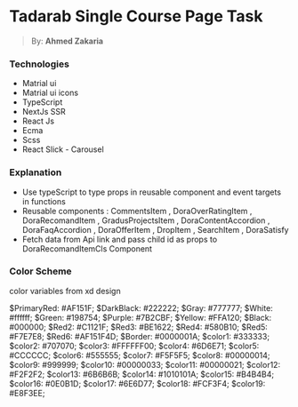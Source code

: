 # <h1> Tadarab Single Course Page Task </h1>

> By: **Ahmed Zakaria**

### Technologies
* Matrial ui
* Matrial ui icons
* TypeScript
* NextJs SSR
* React Js
* Ecma
* Scss
* React Slick - Carousel 


### Explanation
 * Use typeScript to type props in reusable component and event targets in functions
 * Reusable components : CommentsItem , DoraOverRatingItem , DoraRecomandItem , GradusProjectsItem , DoraContentAccordion , DoraFaqAccordion , DoraOfferItem , DropItem , SearchItem , DoraSatisfy
 * Fetch data from Api link and pass child id as props to DoraRecomandItemCls Component

### Color Scheme
<p>color variables from xd design</p>

$PrimaryRed: #AF151F;
$DarkBlack: #222222;
$Gray: #777777;
$White: #ffffff;
$Green: #198754;
$Purple: #7B2CBF;
$Yellow: #FFA120;
$Black: #000000;
$Red2: #C1121F;
$Red3: #BE1622;
$Red4: #580B10;
$Red5: #F7E7E8;
$Red6: #AF151F4D;
$Border: #0000001A;
$color1: #333333;
$color2: #707070;
$color3: #FFFFFF00;
$color4: #6D6E71;
$color5: #CCCCCC;
$color6: #555555;
$color7: #F5F5F5;
$color8: #00000014;
$color9: #999999;
$color10: #00000033;
$color11: #00000021;
$color12: #F2F2F2;
$color13: #6B6B6B;
$color14: #1010101A;
$color15: #B4B4B4;
$color16: #0E0B1D;
$color17: #6E6D77;
$color18: #FCF3F4;
$color19: #E8F3EE;